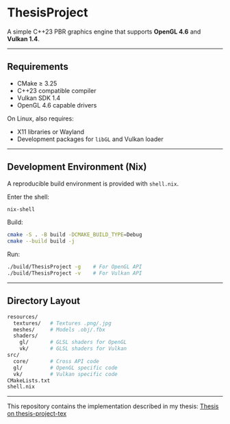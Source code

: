 # ThesisProject

A simple C++23 PBR graphics engine that supports **OpenGL 4.6** and **Vulkan 1.4**.

---

## Requirements
- CMake ≥ 3.25
- C++23 compatible compiler
- Vulkan SDK 1.4
- OpenGL 4.6 capable drivers

On Linux, also requires:
- X11 libraries or Wayland
- Development packages for `libGL` and Vulkan loader

---

## Development Environment (Nix)
A reproducible build environment is provided with `shell.nix`.

Enter the shell:
```bash
nix-shell
```

Build:
```sh
cmake -S . -B build -DCMAKE_BUILD_TYPE=Debug
cmake --build build -j
```

Run:
```sh
./build/ThesisProject -g    # For OpenGL API
./build/ThesisProject -v    # For Vulkan API
```

---

## Directory Layout
```graphql
resources/
  textures/   # Textures .png/.jpg
  meshes/     # Models .obj/.fbx
  shaders/
    gl/       # GLSL shaders for OpenGL
    vk/       # GLSL shaders for Vulkan
src/
  core/       # Cross API code
  gl/         # OpenGL specific code
  vk/         # Vulkan specific code
CMakeLists.txt
shell.nix
```

---

This repository contains the implementation described in my thesis:
[Thesis on thesis-project-tex](https://github.com/Fuwuffyi/thesis-project-tex)

